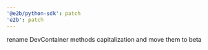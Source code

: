 ```yaml
---
'@e2b/python-sdk': patch
'e2b': patch
---
```


rename DevContainer methods capitalization and move them to beta
